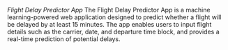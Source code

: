 *Flight Delay Predictor App*
The Flight Delay Predictor App is a machine learning-powered web application designed to predict whether a flight will be delayed by at least 15 minutes. The app enables users to input flight details such as the carrier, date, and departure time block, and provides a real-time prediction of potential delays. 
